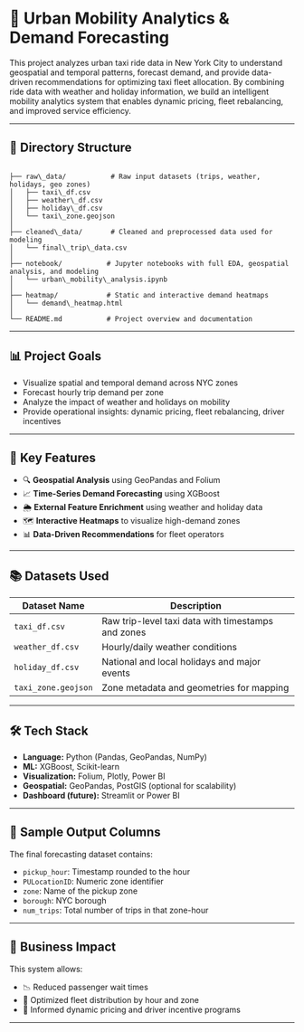 # 🚕 Urban Mobility Analytics & Demand Forecasting

This project analyzes urban taxi ride data in New York City to understand geospatial and temporal patterns, forecast demand, and provide data-driven recommendations for optimizing taxi fleet allocation. By combining ride data with weather and holiday information, we build an intelligent mobility analytics system that enables dynamic pricing, fleet rebalancing, and improved service efficiency.

---

## 📁 Directory Structure

```

├── raw\_data/           # Raw input datasets (trips, weather, holidays, geo zones)
│   ├── taxi\_df.csv
│   ├── weather\_df.csv
│   ├── holiday\_df.csv
│   └── taxi\_zone.geojson
│
├── cleaned\_data/       # Cleaned and preprocessed data used for modeling
│   └── final\_trip\_data.csv
│
├── notebook/           # Jupyter notebooks with full EDA, geospatial analysis, and modeling
│   └── urban\_mobility\_analysis.ipynb
│
├── heatmap/            # Static and interactive demand heatmaps
│   └── demand\_heatmap.html
│
└── README.md           # Project overview and documentation

```

---

## 📊 Project Goals

- Visualize spatial and temporal demand across NYC zones
- Forecast hourly trip demand per zone
- Analyze the impact of weather and holidays on mobility
- Provide operational insights: dynamic pricing, fleet rebalancing, driver incentives

---

## 🧠 Key Features

- 🔍 **Geospatial Analysis** using GeoPandas and Folium  
- 📈 **Time-Series Demand Forecasting** using XGBoost  
- 🌦️ **External Feature Enrichment** using weather and holiday data  
- 🗺️ **Interactive Heatmaps** to visualize high-demand zones  
- 📊 **Data-Driven Recommendations** for fleet operators

---

## 📚 Datasets Used

| Dataset Name       | Description                                      |
|--------------------|--------------------------------------------------|
| `taxi_df.csv`      | Raw trip-level taxi data with timestamps and zones |
| `weather_df.csv`   | Hourly/daily weather conditions                  |
| `holiday_df.csv`   | National and local holidays and major events     |
| `taxi_zone.geojson`| Zone metadata and geometries for mapping         |

---

## 🛠️ Tech Stack

- **Language:** Python (Pandas, GeoPandas, NumPy)
- **ML:** XGBoost, Scikit-learn
- **Visualization:** Folium, Plotly, Power BI
- **Geospatial:** GeoPandas, PostGIS (optional for scalability)
- **Dashboard (future):** Streamlit or Power BI

---

## 📌 Sample Output Columns

The final forecasting dataset contains:

- `pickup_hour`: Timestamp rounded to the hour
- `PULocationID`: Numeric zone identifier
- `zone`: Name of the pickup zone
- `borough`: NYC borough
- `num_trips`: Total number of trips in that zone-hour

---

## 🚀 Business Impact

This system allows:
- 📉 Reduced passenger wait times
- 📍 Optimized fleet distribution by hour and zone
- 💸 Informed dynamic pricing and driver incentive programs

---




